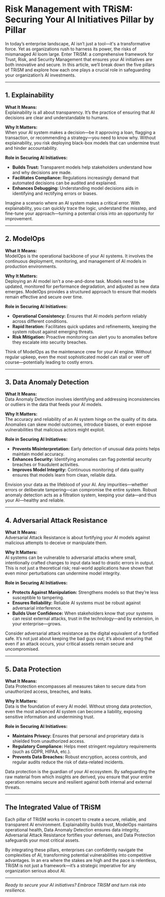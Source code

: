 # Risk Management with TRiSM: Securing Your AI Initiatives Pillar by Pillar

In today’s enterprise landscape, AI isn’t just a tool—it's a transformative force. Yet as organizations rush to harness its power, the risks of mismanaged AI loom large. Enter TRiSM: a comprehensive framework for Trust, Risk, and Security Management that ensures your AI initiatives are both innovative and secure. In this article, we’ll break down the five pillars of TRiSM and explore how each one plays a crucial role in safeguarding your organization’s AI investments.

---

## 1. Explainability

**What It Means:**  
Explainability is all about transparency. It’s the practice of ensuring that AI decisions are clear and understandable to humans.

**Why It Matters:**  
When your AI system makes a decision—be it approving a loan, flagging a transaction, or recommending a strategy—you need to know why. Without explainability, you risk deploying black-box models that can undermine trust and hinder accountability.

**Role in Securing AI Initiatives:**  
- **Builds Trust:** Transparent models help stakeholders understand how and why decisions are made.
- **Facilitates Compliance:** Regulations increasingly demand that automated decisions can be audited and explained.
- **Enhances Debugging:** Understanding model decisions aids in identifying and rectifying errors or biases.

Imagine a scenario where an AI system makes a critical error. With explainability, you can quickly trace the logic, understand the misstep, and fine-tune your approach—turning a potential crisis into an opportunity for improvement.

---

## 2. ModelOps

**What It Means:**  
ModelOps is the operational backbone of your AI systems. It involves the continuous deployment, monitoring, and management of AI models in production environments.

**Why It Matters:**  
Deploying an AI model isn’t a one-and-done task. Models need to be updated, monitored for performance degradation, and adjusted as new data emerges. ModelOps provides a structured approach to ensure that models remain effective and secure over time.

**Role in Securing AI Initiatives:**  
- **Operational Consistency:** Ensures that AI models perform reliably across different conditions.
- **Rapid Iteration:** Facilitates quick updates and refinements, keeping the system robust against emerging threats.
- **Risk Mitigation:** Proactive monitoring can alert you to anomalies before they escalate into security breaches.

Think of ModelOps as the maintenance crew for your AI engine. Without regular upkeep, even the most sophisticated model can stall or veer off course—potentially leading to costly errors.

---

## 3. Data Anomaly Detection

**What It Means:**  
Data Anomaly Detection involves identifying and addressing inconsistencies or outliers in the data that feeds your AI models.

**Why It Matters:**  
The accuracy and reliability of an AI system hinge on the quality of its data. Anomalies can skew model outcomes, introduce biases, or even expose vulnerabilities that malicious actors might exploit.

**Role in Securing AI Initiatives:**  
- **Prevents Misinterpretation:** Early detection of unusual data points helps maintain model accuracy.
- **Enhances Security:** Identifying anomalies can flag potential security breaches or fraudulent activities.
- **Improves Model Integrity:** Continuous monitoring of data quality ensures that models learn from clean, reliable data.

Envision your data as the lifeblood of your AI. Any impurities—whether errors or deliberate tampering—can compromise the entire system. Robust anomaly detection acts as a filtration system, keeping your data—and thus your AI—healthy and reliable.

---

## 4. Adversarial Attack Resistance

**What It Means:**  
Adversarial Attack Resistance is about fortifying your AI models against malicious attempts to deceive or manipulate them.

**Why It Matters:**  
AI systems can be vulnerable to adversarial attacks where small, intentionally crafted changes to input data lead to drastic errors in output. This is not just a theoretical risk; real-world applications have shown that even minor perturbations can undermine model integrity.

**Role in Securing AI Initiatives:**  
- **Protects Against Manipulation:** Strengthens models so that they’re less susceptible to tampering.
- **Ensures Reliability:** Reliable AI systems must be robust against adversarial interference.
- **Builds User Confidence:** When stakeholders know that your systems can resist external attacks, trust in the technology—and by extension, in your enterprise—grows.

Consider adversarial attack resistance as the digital equivalent of a fortified safe. It’s not just about keeping the bad guys out; it’s about ensuring that even if an attack occurs, your critical assets remain secure and uncompromised.

---

## 5. Data Protection

**What It Means:**  
Data Protection encompasses all measures taken to secure data from unauthorized access, breaches, and leaks.

**Why It Matters:**  
Data is the foundation of every AI model. Without strong data protection, even the most advanced AI system can become a liability, exposing sensitive information and undermining trust.

**Role in Securing AI Initiatives:**  
- **Maintains Privacy:** Ensures that personal and proprietary data is shielded from unauthorized access.
- **Regulatory Compliance:** Helps meet stringent regulatory requirements (such as GDPR, HIPAA, etc.).
- **Prevents Data Breaches:** Robust encryption, access controls, and regular audits reduce the risk of data-related incidents.

Data protection is the guardian of your AI ecosystem. By safeguarding the raw material from which insights are derived, you ensure that your entire operation remains secure and resilient against both internal and external threats.

---

## The Integrated Value of TRiSM

Each pillar of TRiSM works in concert to create a secure, reliable, and transparent AI environment. Explainability builds trust, ModelOps maintains operational health, Data Anomaly Detection ensures data integrity, Adversarial Attack Resistance fortifies your defenses, and Data Protection safeguards your most critical assets.

By integrating these pillars, enterprises can confidently navigate the complexities of AI, transforming potential vulnerabilities into competitive advantages. In an era where the stakes are high and the pace is relentless, TRiSM is not just a framework—it’s a strategic imperative for any organization serious about AI.

---

*Ready to secure your AI initiatives? Embrace TRiSM and turn risk into resilience.*